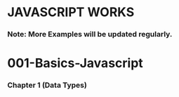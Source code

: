 # JAVASCRIPT WORKS

### Note: More Examples will be updated regularly.

# 001-Basics-Javascript

 ### Chapter 1 (Data Types)